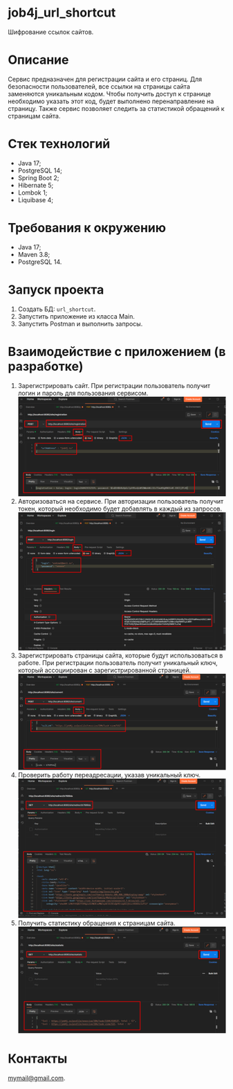 # job4j_url_shortcut
Шифрование ссылок сайтов.

# Описание
Сервис предназначен для регистрации сайта и его страниц. Для безопасности пользователей, все ссылки на страницы сайта заменяются уникальным кодом.
Чтобы получить доступ к странице необходимо указать этот код, будет выполнено перенаправление на страницу. Также сервис позволяет следить за статистикой обращений к страницам сайта.

# Стек технологий
- Java 17;
- PostgreSQL 14;
- Spring Boot 2;
- Hibernate 5;
- Lombok 1;
- Liquibase 4;

# Требования к окружению
- Java 17;
- Maven 3.8;
- PostgreSQL 14.

# Запуск проекта
1. Создать БД: ```url_shortcut```.
2. Запустить приложение из класса Main.
3. Запустить Postman и выполнить запросы.

# Взаимодействие с приложением (в разработке)
1. Зарегистрировать сайт. При регистрации пользователь получит логин и пароль для пользования сервисом.
![img.png](img.png)
2. Авторизоваться на сервисе. При авторизации пользователь получит токен, который необходимо будет добавлять в каждый из запросов.
![img_1.png](img_1.png)
3. Зарегистрировать страницы сайта, которые будут использоваться в работе. При регистрации пользователь получит уникальный ключ, который ассоциирован с зарегистрированной страницей.
![img_2.png](img_2.png)
4. Проверить работу переадресации, указав уникальный ключ.
![img_3.png](img_3.png)
5. Получить статистику обращения к страницам сайта.
![img_4.png](img_4.png)

# Контакты
mymail@gmail.com.
